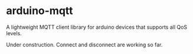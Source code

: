 # arduino-mqtt
A lightweight MQTT client library for arduino devices that supports all QoS levels. 

Under construction.  Connect and disconnect are working so far.
